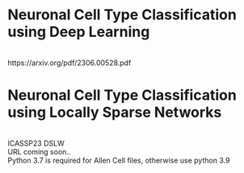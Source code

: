 # Neuronal Cell Type Classification using Deep Learning 
<br/>
https://arxiv.org/pdf/2306.00528.pdf
<br/>

# Neuronal Cell Type Classification using Locally Sparse Networks
<br/> 
ICASSP23 DSLW <br/> 
URL coming soon.. <br/>
Python 3.7 is required for Allen Cell files, otherwise use python 3.9
